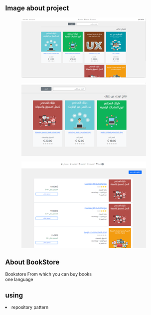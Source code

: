 ## Image about project

<p align="center">
<img src="Red.images/web.png" width="400"></p>

<p align="center">
<img src="Red.images/2.png" width="400"></p>

<p align="center">
<img src="Red.images/3.png" width="400"></p>

## About BookStore


Bookstore
From which you can buy books<br>
one language


## using
<li>repository pattern</li>

